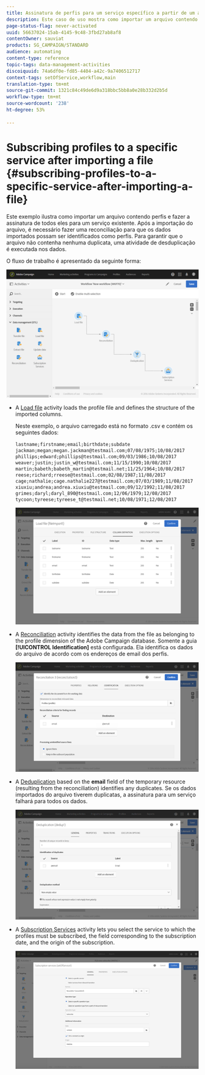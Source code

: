```yaml
---
title: Assinatura de perfis para um serviço específico a partir de um arquivo
description: Este caso de uso mostra como importar um arquivo contendo perfis e assiná-los em um serviço existente.
page-status-flag: never-activated
uuid: 56637024-15ab-4145-9c48-3fbd27ab8af8
contentOwner: sauviat
products: SG_CAMPAIGN/STANDARD
audience: automating
content-type: reference
topic-tags: data-management-activities
discoiquuid: 74a6df0e-fd85-4404-a42c-9a7406512717
context-tags: setOfService,workflow,main
translation-type: tm+mt
source-git-commit: 1321c84c49de6d9a318bbc5bb8a0e28b332d2b5d
workflow-type: tm+mt
source-wordcount: '238'
ht-degree: 53%

---
```



# Subscribing profiles to a specific service after importing a file {#subscribing-profiles-to-a-specific-service-after-importing-a-file}

Este exemplo ilustra como importar um arquivo contendo perfis e fazer a assinatura de todos eles para um serviço existente. Após a importação do arquivo, é necessário fazer uma reconciliação para que os dados importados possam ser identificados como perfis. Para garantir que o arquivo não contenha nenhuma duplicata, uma atividade de desduplicação é executada nos dados.

O fluxo de trabalho é apresentado da seguinte forma:

![](assets/subscription_activity_example1.png)

* A [Load file](../../automating/using/load-file.md) activity loads the profile file and defines the structure of the imported columns.

   Neste exemplo, o arquivo carregado está no formato .csv e contém os seguintes dados:

   ```
   lastname;firstname;email;birthdate;subdate
   jackman;megan;megan.jackman@testmail.com;07/08/1975;10/08/2017
   phillips;edward;phillips@testmail.com;09/03/1986;10/08/2017
   weaver;justin;justin_w@testmail.com;11/15/1990;10/08/2017
   martin;babeth;babeth_martin@testmail.net;11/25/1964;10/08/2017
   reese;richard;rreese@testmail.com;02/08/1987;11/08/2017
   cage;nathalie;cage.nathalie227@testmail.com;07/03/1989;11/08/2017
   xiuxiu;andrea;andrea.xiuxiu@testmail.com;09/12/1992;11/08/2017
   grimes;daryl;daryl_890@testmail.com;12/06/1979;12/08/2017
   tycoon;tyreese;tyreese_t@testmail.net;10/08/1971;12/08/2017
   ```

   ![](assets/subscription_activity_example2.png)

* A [Reconciliation](../../automating/using/reconciliation.md) activity identifies the data from the file as belonging to the profile dimension of the Adobe Campaign database. Somente a guia **[!UICONTROL Identification]** está configurada. Ela identifica os dados do arquivo de acordo com os endereços de email dos perfis.

   ![](assets/subscription_activity_example3.png)

* A [Deduplication](../../automating/using/deduplication.md) based on the **email** field of the temporary resource (resulting from the reconciliation) identifies any duplicates. Se os dados importados do arquivo tiverem duplicatas, a assinatura para um serviço falhará para todos os dados.

   ![](assets/subscription_activity_example5.png)

* A [Subscription Services](../../automating/using/subscription-services.md) activity lets you select the service to which the profiles must be subscribed, the field corresponding to the subscription date, and the origin of the subscription.

   ![](assets/subscription_activity_example4.png)
